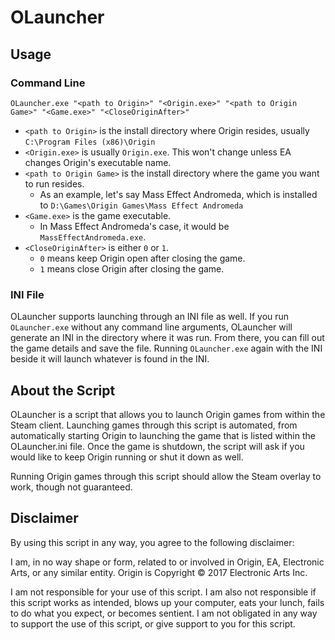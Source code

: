 # OLauncher

## Usage

### Command Line

`OLauncher.exe "<path to Origin>" "<Origin.exe>" "<path to Origin Game>" "<Game.exe>" "<CloseOriginAfter>"`

* `<path to Origin>` is the install directory where Origin resides, usually `C:\Program Files (x86)\Origin`
* `<Origin.exe>` is usually `Origin.exe`. This won't change unless EA changes Origin's executable name.
* `<path to Origin Game>` is the install directory where the game you want to run resides.
  * As an example, let's say Mass Effect Andromeda, which is installed to `D:\Games\Origin Games\Mass Effect Andromeda`
* `<Game.exe>` is the game executable.
  * In Mass Effect Andromeda's case, it would be `MassEffectAndromeda.exe`.
* `<CloseOriginAfter>` is either `0` or `1`.
  * `0` means keep Origin open after closing the game.
  * `1` means close Origin after closing the game.

### INI File

OLauncher supports launching through an INI file as well. If you run `OLauncher.exe` without any command line arguments, OLauncher will generate an INI in the directory where it was run. From there, you can fill out the game details and save the file. Running `OLauncher.exe` again with the INI beside it will launch whatever is found in the INI.

## About the Script

OLauncher is a script that allows you to launch Origin games from within
the Steam client.  Launching games through this script is automated,
from automatically starting Origin to launching the game that is listed
within the OLauncher.ini file.  Once the game is shutdown, the script
will ask if you would like to keep Origin running or shut it down as
well.

Running Origin games through this script should allow the Steam overlay
to work, though not guaranteed.

## Disclaimer

By using this script in any way, you agree to the following disclaimer:

I am, in no way shape or form, related to or involved in Origin, EA,
Electronic Arts, or any similar entity. Origin is Copyright © 2017
Electronic Arts Inc.

I am not responsible for your use of this script. I am also not
responsible if this script works as intended, blows up your computer,
eats your lunch, fails to do what you expect, or becomes sentient. I
am not obligated in any way to support the use of this script, or give
support to you for this script.
